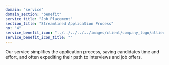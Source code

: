 ```yaml
---
domain: "service"
domain_section: "benefit"
service_title: "Job Placement"
section_title: "Streamlined Application Process"
no: "4"
service_benefit_icon: "../../../../../images/client/company_logo/allied-marketing.png"
service_benefit_icon_title: ""
---
```

Our service simplifies the application process, saving candidates time and effort, and often expediting their path to interviews and job offers.
